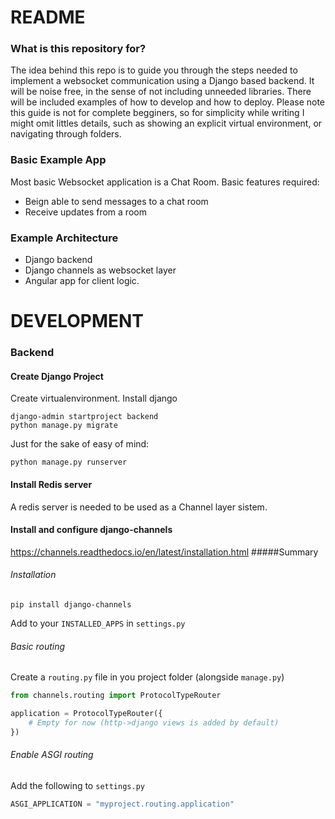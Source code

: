 # README #

### What is this repository for? ###
The idea behind this repo is to guide you through the steps needed to implement a websocket communication using a Django based backend. It will be noise free, in the sense of not including unneeded libraries.  There will be included examples of how to develop and how to deploy. Please note this guide is not for complete begginers, so for simplicity while writing I might omit littles details, such as showing an explicit virtual environment, or navigating through folders. 

### Basic Example App ###
Most basic Websocket application is a Chat Room. 
Basic features required:

+ Beign able to send messages to a chat room
+ Receive updates from a room

### Example Architecture
+ Django backend 
+ Django channels as websocket layer
+ Angular app for client logic. 

# DEVELOPMENT 

### Backend
#### Create Django Project

Create virtualenvironment. 
Install django
```
django-admin startproject backend
python manage.py migrate
```
Just for the sake of easy of mind:
```
python manage.py runserver
```

#### Install Redis server
A redis server is needed to be used as a Channel layer sistem. 

#### Install and configure django-channels
https://channels.readthedocs.io/en/latest/installation.html
#####Summary
###### Installation
```
pip install django-channels
```
Add to your ```INSTALLED_APPS``` in ```settings.py```

###### Basic routing
Create a ```routing.py``` file in you project folder (alongside ```manage.py```)
```python
from channels.routing import ProtocolTypeRouter

application = ProtocolTypeRouter({
    # Empty for now (http->django views is added by default)
})
```
###### Enable ASGI routing
Add the following to ```settings.py```
```python
ASGI_APPLICATION = "myproject.routing.application"
```


